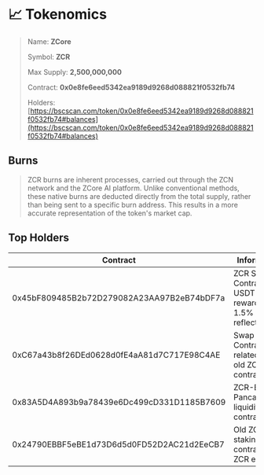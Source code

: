 # 📈 Tokenomics

> Name: **ZCore**
>
> Symbol: **ZCR**
>
> Max Supply: **2,500,000,000**
>
> Contract: **0x0e8fe6eed5342ea9189d9268d088821f0532fb74**
>
> Holders: [https://bscscan.com/token/0x0e8fe6eed5342ea9189d9268d088821f0532fb74#balances](https://bscscan.com/token/0x0e8fe6eed5342ea9189d9268d088821f0532fb74#balances)

## Burns

> ZCR burns are inherent processes, carried out through the ZCN network and the ZCore AI platform. Unlike conventional methods, these native burns are deducted directly from the total supply, rather than being sent to a specific burn address. This results in a more accurate representation of the token's market cap.

## Top Holders

<table><thead><tr><th width="370">Contract</th><th>Information</th></tr></thead><tbody><tr><td>0x45bF809485B2b72D279082A23AA97B2eB74bDF7a</td><td>ZCR Staking Contract, USDT rewards from 1.5% reflection fee</td></tr><tr><td>0xC67a43b8f26DEd0628d0fE4aA81d7C717E98C4AE</td><td>Swap Contract related to the old ZCore contract</td></tr><tr><td>0x83A5D4A893b9a78439e6Dc499cD331D1185B7609</td><td>ZCR-BNB Pancakeswap liquidity contract</td></tr><tr><td>0x24790EBBF5eBE1d73D6d5d0FD52D2AC21d2EeCB7</td><td>Old ZCR staking contract with ZCR earnings</td></tr></tbody></table>
